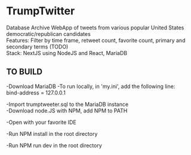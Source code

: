 # TrumpTwitter  
Database Archive WebApp of tweets from various popular United States democratic/republican candidates  
Features: Filter by time frame, retweet count, favorite count, primary and secondary terms  (TODO)  
Stack: NextJS using NodeJS and React, MariaDB
  
  
## TO BUILD

-Download MariaDB
-To run locally, in 'my.ini', add the following line:  
bind-address = 127.0.0.1

-Import trumptweeter.sql to the MariaDB instance  
-Download node.JS with NPM, add NPM to PATH
 

-Open with your favorite IDE 

-Run NPM install in the root directory

-Run NPM run dev in the root directory

